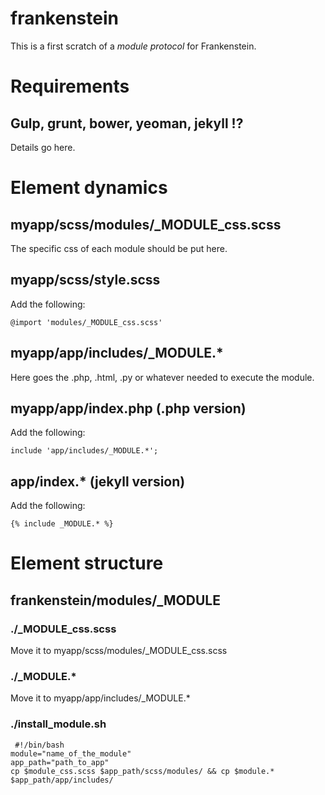 frankenstein
============

This is a first scratch of a *module protocol* for Frankenstein.

# Requirements

## Gulp, grunt, bower, yeoman, jekyll !?

Details go here.

# Element dynamics

## myapp/scss/modules/_MODULE_css.scss

The specific css of each module should be put here.

## myapp/scss/style.scss

Add the following:

	@import 'modules/_MODULE_css.scss'

## myapp/app/includes/_MODULE.*

Here goes the .php, .html, .py or whatever needed to execute the module.

## myapp/app/index.php (.php version)

Add the following:

	include 'app/includes/_MODULE.*';

## app/index.* (jekyll version)

Add the following:

	{% include _MODULE.* %}

# Element structure

## frankenstein/modules/_MODULE

### ./_MODULE_css.scss

Move it to myapp/scss/modules/_MODULE_css.scss

### ./_MODULE.*

Move it to myapp/app/includes/_MODULE.*

### ./install_module.sh

	 #!/bin/bash
	module="name_of_the_module"
	app_path="path_to_app"
	cp $module_css.scss $app_path/scss/modules/ && cp $module.* $app_path/app/includes/ 


